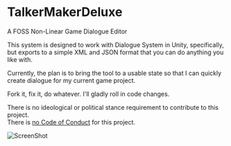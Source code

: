 # TalkerMakerDeluxe
A FOSS Non-Linear Game Dialogue Editor

This system is designed to work with Dialogue System in Unity, specifically, but exports to a simple XML and JSON format that you can do anything you like with.

Currently, the plan is to bring the tool to a usable state so that I can quickly create dialogue for my current game project.

Fork it, fix it, do whatever. I'll gladly roll in code changes.

There is no ideological or political stance requirement to contribute to this project.  
There is [no Code of Conduct](https://github.com/domgetter/NCoC) for this project.

![ScreenShot](http://i.imgur.com/1r34mVb.png)
